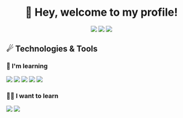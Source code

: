 <h1 align="center"> 🌌 Hey, welcome to my profile! </h1>

<p align="center">
<a href="https://www.linkedin.com/in/felipe-louren%C3%A7o-294121206/"><img src="https://img.shields.io/badge/LinkedIn-5438FF?style=flat-square&logo=linkedin&logoColor=white"/></a>
<a href="https://twitter.com/lipelourenco_"><img src="https://img.shields.io/badge/Twitter-1DA1F2?style=flat-square&logo=twitter&logoColor=white"/></a>
<a href="https://www.instagram.com/lipelourencox/"><img src="https://img.shields.io/badge/Instagram-5438FF?style=flat-square&logo=instagram&logoColor=white"/></a>
</p>

<h2>  ☄ Technologies & Tools

  <h3>  🚀 I'm learning </h3>
  
<p>
  <img src="https://img.shields.io/badge/HTML5-5438FF?style=flat-square&logo=html5&logoColor=white"/>
  <img src="https://img.shields.io/badge/CSS3-1DA1F2?style=flat-square&logo=css3&logoColor=white"/>
  <img src="https://img.shields.io/badge/JavaScript-5438FF?style=flat-square&logo=javascript&logoColor=white"/>
  <img src="https://img.shields.io/badge/TypeScript-1DA1F2?style=flat-square&logo=typescript&logoColor=white"/>
  <img src="https://img.shields.io/badge/React-5438FF?style=flat-square&logo=react&logoColor=white"/>
</p>
  

  <h3> 👨‍🚀 I want to learn </h3>
  
 <p>
  <img src="https://img.shields.io/badge/React_Native-5438FF?style=flat-square&logo=react&logoColor=white"/>
  <img src="https://img.shields.io/badge/Node.js-1DA1F2?style=flat-square&logo=node-dot-js&logoColor=white"/>
</p>
  
##
